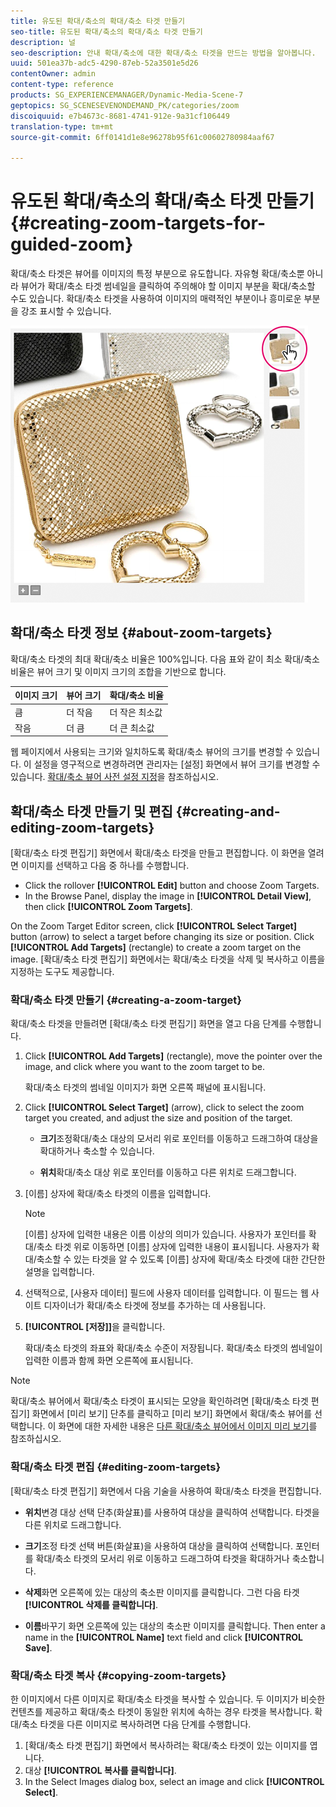 ```yaml
---
title: 유도된 확대/축소의 확대/축소 타겟 만들기
seo-title: 유도된 확대/축소의 확대/축소 타겟 만들기
description: 널
seo-description: 안내 확대/축소에 대한 확대/축소 타겟을 만드는 방법을 알아봅니다.
uuid: 501ea37b-adc5-4290-87eb-52a3501e5d26
contentOwner: admin
content-type: reference
products: SG_EXPERIENCEMANAGER/Dynamic-Media-Scene-7
geptopics: SG_SCENESEVENONDEMAND_PK/categories/zoom
discoiquuid: e7b4673c-8681-4741-912e-9a31cf106449
translation-type: tm+mt
source-git-commit: 6ff0141d1e8e96278b95f61c00602780984aaf67

---
```



# 유도된 확대/축소의 확대/축소 타겟 만들기{#creating-zoom-targets-for-guided-zoom}

확대/축소 타겟은 뷰어를 이미지의 특정 부분으로 유도합니다. 자유형 확대/축소뿐 아니라 뷰어가 확대/축소 타겟 썸네일을 클릭하여 주의해야 할 이미지 부분을 확대/축소할 수도 있습니다. 확대/축소 타겟을 사용하여 이미지의 매력적인 부분이나 흥미로운 부분을 강조 표시할 수 있습니다.

![Creating zoom targets for Guided Zoom](/help/assets/zo_guided_zoom.png)

## 확대/축소 타겟 정보 {#about-zoom-targets}

확대/축소 타겟의 최대 확대/축소 비율은 100%입니다. 다음 표와 같이 최소 확대/축소 비율은 뷰어 크기 및 이미지 크기의 조합을 기반으로 합니다.

| 이미지 크기 | 뷰어 크기 | 확대/축소 비율 |
|--- |--- |--- |
| 큼 | 더 작음 | 더 작은 최소값 |
| 작음 | 더 큼 | 더 큰 최소값 |

웹 페이지에서 사용되는 크기와 일치하도록 확대/축소 뷰어의 크기를 변경할 수 있습니다. 이 설정을 영구적으로 변경하려면 관리자는 [설정] 화면에서 뷰어 크기를 변경할 수 있습니다. [확대/축소 뷰어 사전 설정 지정](setting-zoom-viewer-presets.md#setting_up_zoom_viewer_presets)을 참조하십시오.

## 확대/축소 타겟 만들기 및 편집 {#creating-and-editing-zoom-targets}

[확대/축소 타겟 편집기] 화면에서 확대/축소 타겟을 만들고 편집합니다. 이 화면을 열려면 이미지를 선택하고 다음 중 하나를 수행합니다.

* Click the rollover **[!UICONTROL Edit]** button and choose Zoom Targets.
* In the Browse Panel, display the image in **[!UICONTROL Detail View]**, then click **[!UICONTROL Zoom Targets]**.

On the Zoom Target Editor screen, click **[!UICONTROL Select Target]** button (arrow) to select a target before changing its size or position. Click **[!UICONTROL Add Targets]** (rectangle) to create a zoom target on the image. [확대/축소 타겟 편집기] 화면에서는 확대/축소 타겟을 삭제 및 복사하고 이름을 지정하는 도구도 제공합니다.

### 확대/축소 타겟 만들기 {#creating-a-zoom-target}

확대/축소 타겟을 만들려면 [확대/축소 타겟 편집기] 화면을 열고 다음 단계를 수행합니다.

1. Click **[!UICONTROL Add Targets]** (rectangle), move the pointer over the image, and click where you want to the zoom target to be.

   확대/축소 타겟의 썸네일 이미지가 화면 오른쪽 패널에 표시됩니다.

1. Click **[!UICONTROL Select Target]** (arrow), click to select the zoom target you created, and adjust the size and position of the target.

   * **크기**&#x200B;조정확대/축소 대상의 모서리 위로 포인터를 이동하고 드래그하여 대상을 확대하거나 축소할 수 있습니다.

   * **위치**&#x200B;확대/축소 대상 위로 포인터를 이동하고 다른 위치로 드래그합니다.

1. [이름] 상자에 확대/축소 타겟의 이름을 입력합니다.

   >[!NOTE]
   >
   >[이름] 상자에 입력한 내용은 이름 이상의 의미가 있습니다. 사용자가 포인터를 확대/축소 타겟 위로 이동하면 [이름] 상자에 입력한 내용이 표시됩니다. 사용자가 확대/축소할 수 있는 타겟을 알 수 있도록 [이름] 상자에 확대/축소 타겟에 대한 간단한 설명을 입력합니다.

1. 선택적으로, [사용자 데이터] 필드에 사용자 데이터를 입력합니다. 이 필드는 웹 사이트 디자이너가 확대/축소 타겟에 정보를 추가하는 데 사용됩니다.
1. **[!UICONTROL [저장]]**&#x200B;을 클릭합니다.

   확대/축소 타겟의 좌표와 확대/축소 수준이 저장됩니다. 확대/축소 타겟의 썸네일이 입력한 이름과 함께 화면 오른쪽에 표시됩니다.

>[!NOTE]
>
>확대/축소 뷰어에서 확대/축소 타겟이 표시되는 모양을 확인하려면 [확대/축소 타겟 편집기] 화면에서 [미리 보기] 단추를 클릭하고 [미리 보기] 화면에서 확대/축소 뷰어를 선택합니다. 이 화면에 대한 자세한 내용은 [다른 확대/축소 뷰어에서 이미지 미리 보기](previewing-image-assets-different-zoom.md#previewing_image_assets_with_different_zoom_viewers)를 참조하십시오.

### 확대/축소 타겟 편집 {#editing-zoom-targets}

[확대/축소 타겟 편집기] 화면에서 다음 기술을 사용하여 확대/축소 타겟을 편집합니다.

* **위치**&#x200B;변경 대상 선택 단추(화살표)를 사용하여 대상을 클릭하여 선택합니다. 타겟을 다른 위치로 드래그합니다.

* **크기**&#x200B;조정 타겟 선택 버튼(화살표)을 사용하여 대상을 클릭하여 선택합니다. 포인터를 확대/축소 타겟의 모서리 위로 이동하고 드래그하여 타겟을 확대하거나 축소합니다.

* **삭제**&#x200B;화면 오른쪽에 있는 대상의 축소판 이미지를 클릭합니다. 그런 다음 타겟 **[!UICONTROL 삭제를 클릭합니다]**.

* **이름**&#x200B;바꾸기 화면 오른쪽에 있는 대상의 축소판 이미지를 클릭합니다. Then enter a name in the **[!UICONTROL Name]** text field and click **[!UICONTROL Save]**.

### 확대/축소 타겟 복사 {#copying-zoom-targets}

한 이미지에서 다른 이미지로 확대/축소 타겟을 복사할 수 있습니다. 두 이미지가 비슷한 컨텐츠를 제공하고 확대/축소 타겟이 동일한 위치에 속하는 경우 타겟을 복사합니다. 확대/축소 타겟을 다른 이미지로 복사하려면 다음 단계를 수행합니다.

1. [확대/축소 타겟 편집기] 화면에서 복사하려는 확대/축소 타겟이 있는 이미지를 엽니다.
1. 대상 **[!UICONTROL 복사를 클릭합니다]**.
1. In the Select Images dialog box, select an image and click **[!UICONTROL Select]**.

